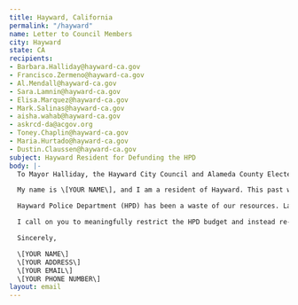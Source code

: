 ```yaml
---
title: Hayward, California
permalink: "/hayward"
name: Letter to Council Members
city: Hayward
state: CA
recipients:
- Barbara.Halliday@hayward-ca.gov
- Francisco.Zermeno@hayward-ca.gov
- Al.Mendall@hayward-ca.gov
- Sara.Lamnin@hayward-ca.gov
- Elisa.Marquez@hayward-ca.gov
- Mark.Salinas@hayward-ca.gov
- aisha.wahab@hayward-ca.gov
- askrcd-da@acgov.org
- Toney.Chaplin@hayward-ca.gov
- Maria.Hurtado@hayward-ca.gov
- Dustin.Claussen@hayward-ca.gov
subject: Hayward Resident for Defunding the HPD
body: |-
  To Mayor Halliday, the Hayward City Council and Alameda County Elected Officials,

  My name is \[YOUR NAME\], and I am a resident of Hayward. This past week, our nation has been gripped by protests calling for a rapid and meaningful reevaluation of the role of police in our communities, given the racism and anti-Blackness that they have come to represent and perpetuate. Accordingly, it has come to my attention that the budget for 2021 is being decided as these protests continue.

  Hayward Police Department (HPD) has been a waste of our resources. Last year, the HPD consumed approximately a quarter of available discretionary funds. While we’ve been spending extraordinary amounts on policing, we have not seen improvements to safety, homelessness, mental health, or affordability in our city. Instead, we see wasteful and harmful actions of our police. In addition, the proposed budget changes introduced during the City Council meeting held on June 2 will slash funding for essential public programs that will disproportionately affect the Black residents of Hayward. Meanwhile, the HPD received no proposed cuts to staffing and a minimal impact to its budget.

  I call on you to meaningfully restrict the HPD budget and instead re-allocate those funds to programs proven to more effectively promote a safe and equitable community: community-based mental health services, substance abuse treatment services, affordable housing programs, and more. We can be a beacon for other cities to follow if only we have the courage to change.

  Sincerely,

  \[YOUR NAME\]
  \[YOUR ADDRESS\]
  \[YOUR EMAIL\]
  \[YOUR PHONE NUMBER\]
layout: email
---
```


